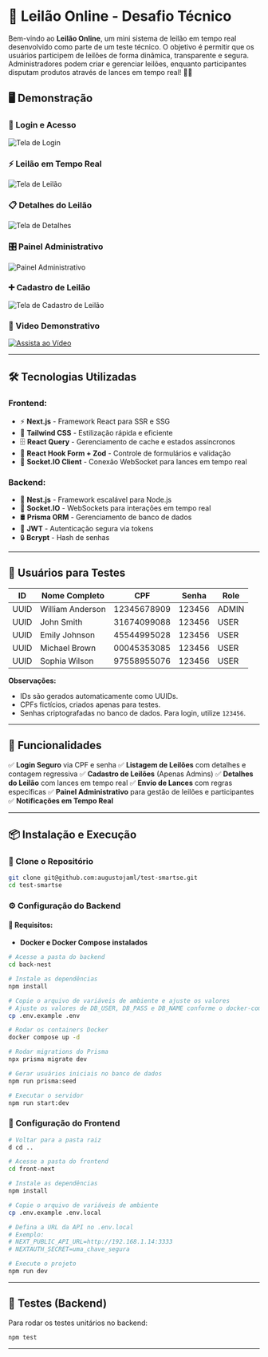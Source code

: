 # 🎯 Leilão Online - Desafio Técnico

Bem-vindo ao **Leilão Online**, um mini sistema de leilão em tempo real desenvolvido como parte de um teste técnico. O objetivo é permitir que os usuários participem de leilões de forma dinâmica, transparente e segura. Administradores podem criar e gerenciar leilões, enquanto participantes disputam produtos através de lances em tempo real! 🚀🔥

## 🖥️ Demonstração

### 🔐 Login e Acesso

![Tela de Login](1-signin.png)

### ⚡ Leilão em Tempo Real

![Tela de Leilão](2-leilao.png)

### 📋 Detalhes do Leilão

![Tela de Detalhes](3-detalhe.png)

### 🎛️ Painel Administrativo

![Painel Administrativo](5-admin.png)

### ➕ Cadastro de Leilão

![Tela de Cadastro de Leilão](4-admin-add.png)

### 🎥 Video Demonstrativo

[![Assista ao Vídeo](https://img.youtube.com/vi/kloEt-IPjL4/0.jpg)](https://www.youtube.com/watch?v=kloEt-IPjL4)

---

## 🛠️ Tecnologias Utilizadas

### **Frontend:**

- ⚡ **Next.js** - Framework React para SSR e SSG
- 🎨 **Tailwind CSS** - Estilização rápida e eficiente
- 🗄️ **React Query** - Gerenciamento de cache e estados assíncronos
- 📜 **React Hook Form + Zod** - Controle de formulários e validação
- 🔗 **Socket.IO Client** - Conexão WebSocket para lances em tempo real

### **Backend:**

- 🚀 **Nest.js** - Framework escalável para Node.js
- 🔄 **Socket.IO** - WebSockets para interações em tempo real
- 🛢️ **Prisma ORM** - Gerenciamento de banco de dados
- 🔑 **JWT** - Autenticação segura via tokens
- 🔒 **Bcrypt** - Hash de senhas

---

## 👤 Usuários para Testes

| ID   | Nome Completo    | CPF         | Senha  | Role  |
| ---- | ---------------- | ----------- | ------ | ----- |
| UUID | William Anderson | 12345678909 | 123456 | ADMIN |
| UUID | John Smith       | 31674099088 | 123456 | USER  |
| UUID | Emily Johnson    | 45544995028 | 123456 | USER  |
| UUID | Michael Brown    | 00045353085 | 123456 | USER  |
| UUID | Sophia Wilson    | 97558955076 | 123456 | USER  |

**Observações:**

- IDs são gerados automaticamente como UUIDs.
- CPFs fictícios, criados apenas para testes.
- Senhas criptografadas no banco de dados. Para login, utilize `123456`.

---

## 🚀 Funcionalidades

✅ **Login Seguro** via CPF e senha
✅ **Listagem de Leilões** com detalhes e contagem regressiva
✅ **Cadastro de Leilões** (Apenas Admins)
✅ **Detalhes do Leilão** com lances em tempo real
✅ **Envio de Lances** com regras específicas
✅ **Painel Administrativo** para gestão de leilões e participantes
✅ **Notificações em Tempo Real**

---

## 📦 Instalação e Execução

### 🔄 Clone o Repositório

```bash
git clone git@github.com:augustojaml/test-smartse.git
cd test-smartse
```

### ⚙️ Configuração do Backend

#### 📌 Requisitos:

- **Docker e Docker Compose instalados**

```bash
# Acesse a pasta do backend
cd back-nest

# Instale as dependências
npm install

# Copie o arquivo de variáveis de ambiente e ajuste os valores
# Ajuste os valores de DB_USER, DB_PASS e DB_NAME conforme o docker-compose.yml
cp .env.example .env

# Rodar os containers Docker
docker compose up -d

# Rodar migrations do Prisma
npx prisma migrate dev 

# Gerar usuários iniciais no banco de dados
npm run prisma:seed

# Executar o servidor
npm run start:dev
```

### 🎨 Configuração do Frontend

```bash
# Voltar para a pasta raiz
d cd ..

# Acesse a pasta do frontend
cd front-next

# Instale as dependências
npm install

# Copie o arquivo de variáveis de ambiente
cp .env.example .env.local

# Defina a URL da API no .env.local
# Exemplo:
# NEXT_PUBLIC_API_URL=http://192.168.1.14:3333
# NEXTAUTH_SECRET=uma_chave_segura

# Execute o projeto
npm run dev
```

---

## 🧪 Testes (Backend)

Para rodar os testes unitários no backend:

```bash
npm test
```

---
